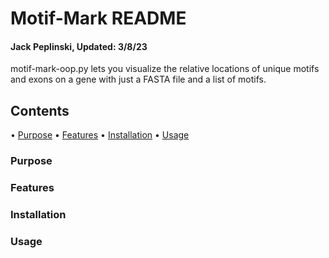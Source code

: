 # Motif-Mark README
#### Jack Peplinski, Updated: 3/8/23

motif-mark-oop.py lets you visualize the relative locations of unique motifs and exons on a gene with just a FASTA file and a list of motifs. 

## Contents

• [Purpose](###Purpose)
• [Features](###Features)
• [Installation](###Installation)
• [Usage](###Usage)

### Purpose

























### Features

### Installation

### Usage